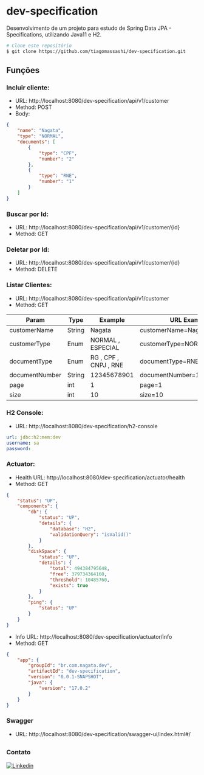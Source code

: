 # dev-specification
Desenvolvimento de um projeto para estudo de Spring Data JPA - Specifications, utilizando Java11 e H2.

```bash
# Clone este repositório
$ git clone https://github.com/tiagomassashi/dev-specification.git
```
## Funções
### Incluir cliente:
- URL: http://localhost:8080/dev-specification/api/v1/customer
- Method: POST
- Body:
```json
{
    "name": "Nagata",
    "type": "NORMAL",
    "documents": [
        {
            "type": "CPF",
            "number": "2"
        },
        {
            "type": "RNE",
            "number": "1"
        }
    ]
}
```

### Buscar por Id:
- URL: http://localhost:8080/dev-specification/api/v1/customer/{id}
- Method: GET

### Deletar por Id:
- URL: http://localhost:8080/dev-specification/api/v1/customer/{id}
- Method: DELETE

### Listar Clientes:
- URL: http://localhost:8080/dev-specification/api/v1/customer
- Method: GET

Param | Type | Example | URL Example
--- | --- | --- | ---
customerName | String | Nagata | customerName=Nagata
customerType | Enum | NORMAL , ESPECIAL | customerType=NORMAL
documentType | Enum | RG , CPF , CNPJ , RNE | documentType=RNE
documentNumber | String | 12345678901 | documentNumber=12345678901
page | int | 1 | page=1
size | int | 10 | size=10

### H2 Console:
- URL: http://localhost:8080/dev-specification/h2-console

```yaml
url: jdbc:h2:mem:dev
username: sa
password:
```

### Actuator:
- Health URL: http://localhost:8080/dev-specification/actuator/health
- Method: GET

```json
{
    "status": "UP",
    "components": {
        "db": {
            "status": "UP",
            "details": {
                "database": "H2",
                "validationQuery": "isValid()"
            }
        },
        "diskSpace": {
            "status": "UP",
            "details": {
                "total": 494384795648,
                "free": 379734364160,
                "threshold": 10485760,
                "exists": true
            }
        },
        "ping": {
            "status": "UP"
        }
    }
}
```

- Info URL: http://localhost:8080/dev-specification/actuator/info
- Method: GET

```json
{
    "app": {
        "groupId": "br.com.nagata.dev",
        "artifactId": "dev-specification",
        "version": "0.0.1-SNAPSHOT",
        "java": {
            "version": "17.0.2"
        }
    }
}
```

### Swagger
- URL: http://localhost:8080/dev-specification/swagger-ui/index.html#/

##

### Contato

[![Linkedin](https://img.shields.io/badge/LinkedIn-0077B5?style=for-the-badge&logo=linkedin&logoColor=white)](https://www.linkedin.com/in/tiago-nagata-5ba95ab6/)
